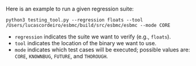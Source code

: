 Here is an example to run a given regression suite: 

```
python3 testing_tool.py --regression floats --tool /Users/lucascordeiro/esbmc/build/src/esbmc/esbmc --mode CORE
```

* `regression` indicates the suite we want to verify (e.g., `floats`).
* `tool` indicates the location of the binary we want to use.
* `mode` indicates which test cases will be executed; possible values are: `CORE`, `KNOWNBUG`, `FUTURE`, and `THOROUGH`.


